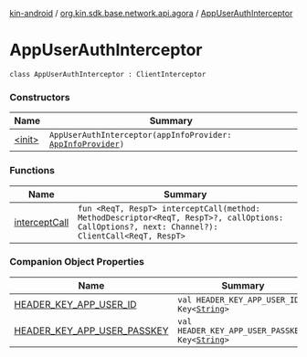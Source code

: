 [kin-android](../../index.md) / [org.kin.sdk.base.network.api.agora](../index.md) / [AppUserAuthInterceptor](./index.md)

# AppUserAuthInterceptor

`class AppUserAuthInterceptor : ClientInterceptor`

### Constructors

| Name | Summary |
|---|---|
| [&lt;init&gt;](-init-.md) | `AppUserAuthInterceptor(appInfoProvider: `[`AppInfoProvider`](../../org.kin.sdk.base.network.services/-app-info-provider/index.md)`)` |

### Functions

| Name | Summary |
|---|---|
| [interceptCall](intercept-call.md) | `fun <ReqT, RespT> interceptCall(method: MethodDescriptor<ReqT, RespT>?, callOptions: CallOptions?, next: Channel?): ClientCall<ReqT, RespT>` |

### Companion Object Properties

| Name | Summary |
|---|---|
| [HEADER_KEY_APP_USER_ID](-h-e-a-d-e-r_-k-e-y_-a-p-p_-u-s-e-r_-i-d.md) | `val HEADER_KEY_APP_USER_ID: Key<`[`String`](https://kotlinlang.org/api/latest/jvm/stdlib/kotlin/-string/index.html)`>` |
| [HEADER_KEY_APP_USER_PASSKEY](-h-e-a-d-e-r_-k-e-y_-a-p-p_-u-s-e-r_-p-a-s-s-k-e-y.md) | `val HEADER_KEY_APP_USER_PASSKEY: Key<`[`String`](https://kotlinlang.org/api/latest/jvm/stdlib/kotlin/-string/index.html)`>` |
